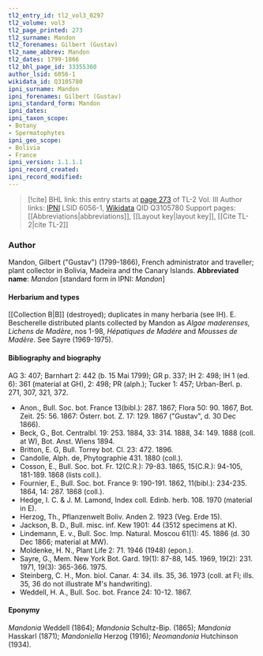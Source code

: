 ```yaml
---
tl2_entry_id: tl2_vol3_0297
tl2_volume: vol3
tl2_page_printed: 273
tl2_surname: Mandon
tl2_forenames: Gilbert (Gustav)
tl2_name_abbrev: Mandon
tl2_dates: 1799-1866
tl2_bhl_page_id: 33355360
author_lsid: 6056-1
wikidata_id: Q3105780
ipni_surname: Mandon
ipni_forenames: Gilbert (Gustav)
ipni_standard_form: Mandon
ipni_dates: 
ipni_taxon_scope: 
- Botany
- Spermatophytes
ipni_geo_scope: 
- Bolivia
- France
ipni_version: 1.1.1.1
ipni_record_created: 
ipni_record_modified:
---
```


> [!cite] BHL link: this entry starts at [page 273](https://www.biodiversitylibrary.org/page/33355360) of TL-2 Vol. III
> Author links: [IPNI](https://www.ipni.org/a/6056-1) LSID 6056-1, [Wikidata](https://www.wikidata.org/wiki/Q3105780) QID Q3105780
> Support pages: [[Abbreviations|abbreviations]], [[Layout key|layout key]], [[Cite TL-2|cite TL-2]]

### Author

Mandon, Gilbert ("Gustav") (1799-1866), French administrator and traveller; plant collector in Bolivia, Madeira and the Canary Islands. 
**Abbreviated name**: *Mandon* \[standard form in IPNI: *Mandon*\]

#### Herbarium and types

[[Collection B|B]] (destroyed); duplicates in many herbaria (see IH). E. Bescherelle distributed plants collected by Mandon as *Algae maderenses, Lichens de Madère*, nos 1-98, *Hépatiques de Madére* and *Mousses de Madère*. See Sayre (1969-1975).

#### Bibliography and biography

AG 3: 407; Barnhart 2: 442 (b. 15 Mai 1799); GR p. 337; IH 2: 498; IH 1 (ed. 6): 361 (material at GH), 2: 498; PR (alph.); Tucker 1: 457; Urban-Berl. p. 271, 307, 321, 372.
- Anon., Bull. Soc. bot. France 13(bibl.): 287. 1867; Flora 50: 90. 1867, Bot. Zeit. 25: 56. 1867: Österr. bot. Z. 17: 129. 1867 ("Gustav", d. 30 Dec 1866).
- Beck, G., Bot. Centralbl. 19: 253. 1884, 33: 314. 1888, 34: 149. 1888 (coll. at W), Bot. Anst. Wiens 1894.
- Britton, E. G, Bull. Torrey bot. Cl. 23: 472. 1896.
- Candolle, Alph. de, Phytographie 431. 1880 (coll.).
- Cosson, E., Bull. Soc. bot. Fr. 12(C.R.): 79-83. 1865, 15(C.R.): 94-105, 181-189. 1868 (lists coll.).
- Fournier, E., Bull. Soc. bot. France 9: 190-191. 1862, 11(bibl.): 234-235. 1864, 14: 287. 1868 (coll.).
- Hedge, I. C. & J. M. Lamond, Index coll. Edinb. herb. 108. 1970 (material in E).
- Herzog, Th., Pflanzenwelt Boliv. Anden 2. 1923 (Veg. Erde 15).
- Jackson, B. D., Bull. misc. inf. Kew 1901: 44 (3512 specimens at K).
- Lindemann, E. v., Bull. Soc. Imp. Natural. Moscou 61(1): 45. 1886 (d. 30 Dec 1866; material at MW).
- Moldenke, H. N., Plant Life 2: 71. 1946 (1948) (epon.).
- Sayre, G., Mem. New York Bot. Gard. 19(1): 87-88, 145. 1969, 19(2): 231. 1971, 19(3): 365-366. 1975.
- Steinberg, C. H., Mon. biol. Canar. 4: 34. ills. 35, 36. 1973 (coll. at FI; ills. 35, 36 do not illustrate M's handwriting).
- Weddell, H. A., Bull. Soc. bot. France 24: 10-12. 1867.

#### Eponymy

*Mandonia* Weddell (1864); *Mandonia* Schultz-Bip. (1865); *Mandonia* Hasskarl (1871); *Mandoniella* Herzog (1916); *Neomandonia* Hutchinson (1934).

